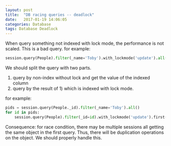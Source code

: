 ```yaml
---
layout: post
title:  "DB racing queries -- deadlock"
date:   2017-01-19 14:06:05
categories: Database
tags: Database Deadlock
---
```




When query something not indexed with lock mode, the performance is not scaled. This is a bad query.
for example:

```python
session.query(People).filter(_name='Toby').with_lockmode('update').all()
```

We should split the query with two parts. 
1. query by non-index without lock and get the value of the indexed column
2. query by the result of 1) which is indexed with lock mode.

for example:

```python
pids = session.query(People._id).filter(_name='Toby').all()
for id in pids:
    session.query(People).filter(_id=id).with_lockmode('update').first()
```

Consequence: for race condition, there may be multiple sessions all getting the same object in the first query. Thus, there will be duplication operations on the object. We should properly handle this.
